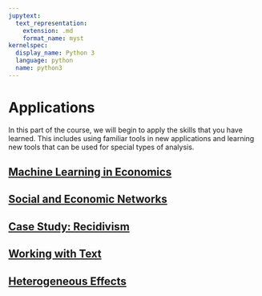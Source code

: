 ```yaml
---
jupytext:
  text_representation:
    extension: .md
    format_name: myst
kernelspec:
  display_name: Python 3
  language: python
  name: python3
---
```


# Applications

In this part of the course, we will begin to apply the skills that you have learned. This
includes using familiar tools in new applications and learning new tools that can be used for
special types of analysis.

## <i class="fas fa-chart-column" style="color:#ff9900"></i> [Machine Learning in Economics](../applications/ml_in_economics.md)

## <i class="fas fa-chart-column" style="color:#ff9900"></i> [Social and Economic Networks](../applications/networks.md)

## <i class="fas fa-chart-column" style="color:#ff9900"></i> [Case Study: Recidivism](../applications/recidivism.md)

## <i class="fas fa-chart-column" style="color:#ff9900"></i> [Working with Text](../applications/working_with_text.md)

## <i class="fas fa-chart-column" style="color:#ff9900"></i> [Heterogeneous Effects](../applications/heterogeneity.md)